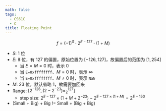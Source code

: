 ```yaml
---
math: false
tags:
  - CS61C
  - C
title: Floating Point
---
```


$$
f = (-1)^{S} \cdot  2^{E-127} \cdot  (1+M)
$$

- $S$: 1 位
- $E$: 8 位，有 127 的偏置，原始位置为 $[-126, 127]$，故偏置后的范围为 $[1, 254]$
    - 当 $E=M=0$ 时，表示 $0$
    - 当 `E=0xffffffff`、$M=0$ 时，表示 $\infty$
    - 当 `E=0xffffffff`、$M\neq 0$ 时，表示 `NaN`
- $M$: 23 位，默认省略 1，故需要加回来
- Range: $[2^{-126}, (2-2^{-23})\times_{2}^{127}]$
    - step size: $2^{E-127}\times(1+M+2^{-23}) - 2^{E-127\times(1+M)}=2^{E-150}$
- (Small + Big) + Big != Small + (Big + Big)
